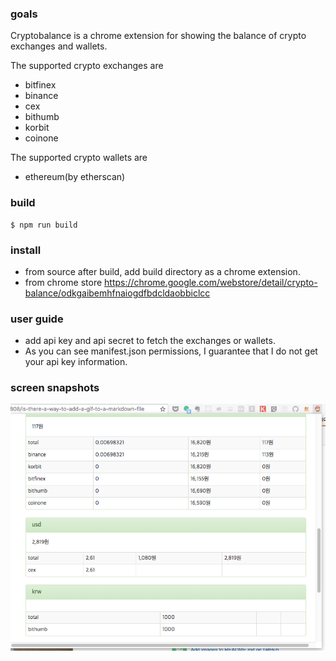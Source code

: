 
### goals
Cryptobalance is a chrome extension for showing the balance of crypto exchanges and wallets.

The supported crypto exchanges are
  - bitfinex
  - binance
  - cex  
  - bithumb
  - korbit
  - coinone

The supported crypto wallets are
  - ethereum(by etherscan)

### build
```
$ npm run build
```

### install
- from source
  after build, add build directory as a chrome extension.
- from chrome store
  https://chrome.google.com/webstore/detail/crypto-balance/odkgaibemhfnaiogdfbdcldaobbiclcc


### user guide
  - add api key and api secret to fetch the exchanges or wallets.
  - As you can see manifest.json permissions, I guarantee that I do not get your api key information.
  
### screen snapshots
  ![Alt Text](https://github.com/dbin318/cryptobalance/blob/dev/docs/snapshot.png)
